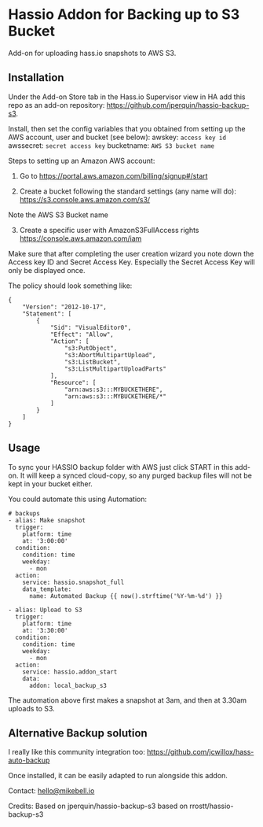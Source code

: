 # Hassio Addon for Backing up to S3 Bucket

Add-on for uploading hass.io snapshots to AWS S3.

## Installation

Under the Add-on Store tab in the Hass.io Supervisor view in HA add this repo as an add-on repository: https://github.com/jperquin/hassio-backup-s3.

Install, then set the config variables that you obtained from setting up the AWS account, user and bucket (see below):
awskey: `access key id`
awssecret: `secret access key`
bucketname: `AWS S3 bucket name`

Steps to setting up an Amazon AWS account:
1. Go to https://portal.aws.amazon.com/billing/signup#/start

2. Create a bucket following the standard settings (any name will do):
https://s3.console.aws.amazon.com/s3/

Note the AWS S3 Bucket name

3. Create a specific user with AmazonS3FullAccess rights
https://console.aws.amazon.com/iam

Make sure that after completing the user creation wizard you note down the Access key ID and Secret Access Key. Especially the Secret Access Key will only be displayed once.

The policy should look something like:

```
{
    "Version": "2012-10-17",
    "Statement": [
        {
            "Sid": "VisualEditor0",
            "Effect": "Allow",
            "Action": [
                "s3:PutObject",
                "s3:AbortMultipartUpload",
                "s3:ListBucket",
                "s3:ListMultipartUploadParts"
            ],
            "Resource": [
                "arn:aws:s3:::MYBUCKETHERE",
                "arn:aws:s3:::MYBUCKETHERE/*"
            ]
        }
    ]
}
```


## Usage
To sync your HASSIO backup folder with AWS just click START in this add-on. It will keep a synced cloud-copy, so any purged backup files will not be kept in your bucket either.

You could automate this using Automation:

```
# backups
- alias: Make snapshot
  trigger:
    platform: time
    at: '3:00:00'
  condition:
    condition: time
    weekday:
      - mon
  action:
    service: hassio.snapshot_full
    data_template:
      name: Automated Backup {{ now().strftime('%Y-%m-%d') }}

- alias: Upload to S3
  trigger:
    platform: time
    at: '3:30:00'
  condition:
    condition: time
    weekday:
      - mon
  action:
    service: hassio.addon_start
    data:
      addon: local_backup_s3
```
The automation above first makes a snapshot at 3am, and then at 3.30am uploads to S3.

## Alternative Backup solution
I really like this community integration too:
https://github.com/jcwillox/hass-auto-backup

Once installed, it can be easily adapted to run alongside this addon.

Contact: hello@mikebell.io

Credits: Based on jperquin/hassio-backup-s3 based on rrostt/hassio-backup-s3
